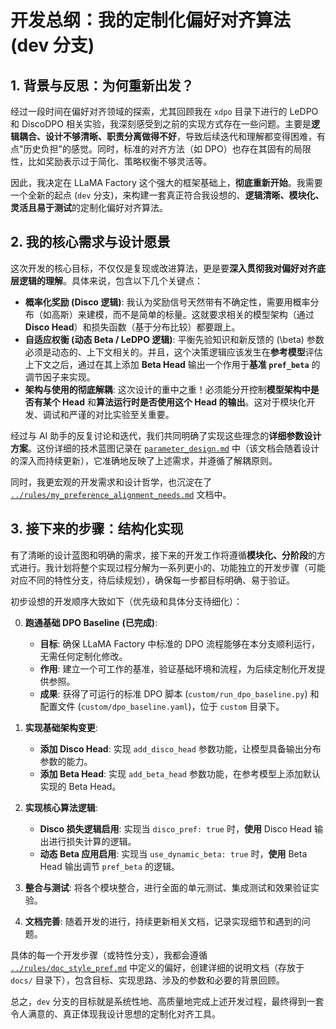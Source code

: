 # 开发总纲：我的定制化偏好对齐算法 (dev 分支)

## 1. 背景与反思：为何重新出发？

经过一段时间在偏好对齐领域的探索，尤其回顾我在 `xdpo` 目录下进行的 LeDPO 和 DiscoDPO 相关实验，我深刻感受到之前的实现方式存在一些问题。主要是**逻辑耦合、设计不够清晰、职责分离做得不好**，导致后续迭代和理解都变得困难，有点"历史负担"的感觉。同时，标准的对齐方法（如 DPO）也存在其固有的局限性，比如奖励表示过于简化、策略权衡不够灵活等。

因此，我决定在 LLaMA Factory 这个强大的框架基础上，**彻底重新开始**。我需要一个全新的起点 (`dev` 分支)，来构建一套真正符合我设想的、**逻辑清晰、模块化、灵活且易于测试**的定制化偏好对齐算法。

## 2. 我的核心需求与设计愿景

这次开发的核心目标，不仅仅是复现或改进算法，更是要**深入贯彻我对偏好对齐底层逻辑的理解**。具体来说，包含以下几个关键点：

*   **概率化奖励 (Disco 逻辑)**: 我认为奖励信号天然带有不确定性，需要用概率分布（如高斯）来建模，而不是简单的标量。这就要求相关的模型架构（通过 **Disco Head**）和损失函数（基于分布比较）都要跟上。
*   **自适应权衡 (动态 Beta / LeDPO 逻辑)**: 平衡先验知识和新反馈的 \(\beta\) 参数必须是动态的、上下文相关的。并且，这个决策逻辑应该发生在**参考模型**评估上下文之后，通过在其上添加 **Beta Head** 输出一个作用于**基准 `pref_beta`** 的调节因子来实现。
*   **架构与使用的彻底解耦**: 这次设计的重中之重！必须能分开控制**模型架构中是否有某个 Head** 和**算法运行时是否使用这个 Head 的输出**。这对于模块化开发、调试和严谨的对比实验至关重要。

经过与 AI 助手的反复讨论和迭代，我们共同明确了实现这些理念的**详细参数设计方案**。这份详细的技术蓝图记录在 [`parameter_design.md`](./parameter_design.md) 中（该文档会随着设计的深入而持续更新），它准确地反映了上述需求，并遵循了解耦原则。

同时，我更宏观的开发需求和设计哲学，也沉淀在了 [`../rules/my_preference_alignment_needs.md`](../rules/my_preference_alignment_needs.md) 文档中。

## 3. 接下来的步骤：结构化实现

有了清晰的设计蓝图和明确的需求，接下来的开发工作将遵循**模块化、分阶段**的方式进行。我计划将整个实现过程分解为一系列更小的、功能独立的开发步骤（可能对应不同的特性分支，待后续规划），确保每一步都目标明确、易于验证。

初步设想的开发顺序大致如下（优先级和具体分支待细化）：

0.  **跑通基础 DPO Baseline** **(已完成)**: 
    *   **目标**: 确保 LLaMA Factory 中标准的 DPO 流程能够在本分支顺利运行，无需任何定制化修改。
    *   **作用**: 建立一个可工作的基准，验证基础环境和流程，为后续定制化开发提供参照。
    *   **成果**: 获得了可运行的标准 DPO 脚本 (`custom/run_dpo_baseline.py`) 和配置文件 (`custom/dpo_baseline.yaml`)，位于 `custom` 目录下。

1.  **实现基础架构变更**: 
    *   **添加 Disco Head**: 实现 `add_disco_head` 参数功能，让模型具备输出分布参数的能力。
    *   **添加 Beta Head**: 实现 `add_beta_head` 参数功能，在参考模型上添加默认实现的 Beta Head。
2.  **实现核心算法逻辑**: 
    *   **Disco 损失逻辑启用**: 实现当 `disco_pref: true` 时，**使用** Disco Head 输出进行损失计算的逻辑。
    *   **动态 Beta 应用启用**: 实现当 `use_dynamic_beta: true` 时，**使用** Beta Head 输出调节 `pref_beta` 的逻辑。
3.  **整合与测试**: 将各个模块整合，进行全面的单元测试、集成测试和效果验证实验。
4.  **文档完善**: 随着开发的进行，持续更新相关文档，记录实现细节和遇到的问题。

具体的每一个开发步骤（或特性分支），我都会遵循 [`../rules/doc_style_pref.md`](../rules/doc_style_pref.md) 中定义的偏好，创建详细的说明文档（存放于 `docs/` 目录下），包含目标、实现思路、涉及的参数和必要的背景回顾。

总之，`dev` 分支的目标就是系统性地、高质量地完成上述开发过程，最终得到一套令人满意的、真正体现我设计思想的定制化对齐工具。 